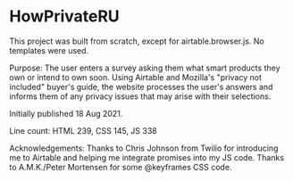 # HowPrivateRU
This project was built from scratch, except for airtable.browser.js. No templates were used.

Purpose: The user enters a survey asking them what smart products they own or intend to own soon. Using Airtable and Mozilla's "privacy not included" buyer's guide, the website processes the user's answers and informs them of any privacy issues that may arise with their selections.

Initially published 18 Aug 2021.

Line count:
HTML 239, CSS 145, JS 338

Acknowledgements:
Thanks to Chris Johnson from Twilio for introducing me to Airtable and helping me integrate promises into my JS code.
Thanks to A.M.K./Peter Mortensen for some @keyframes CSS code.
